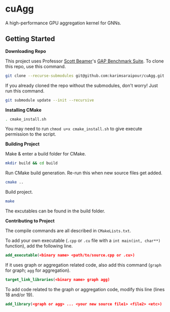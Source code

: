 # cuAgg

A high-performance GPU aggregation kernel for GNNs.

## Getting Started

**Downloading Repo**

This project uses Professor [Scott Beamer](https://scottbeamer.net/)'s
[GAP Benchmark Suite](https://github.com/sbeamer/gapbs/). To clone this repo,
use this command.

```bash
git clone --recurse-submodules git@github.com:karimsaraipour/cuAgg.git
```

If you already cloned the repo without the submodules, don't worry! Just run
this command.

```bash
git submodule update --init --recursive
```

**Installing CMake**

```bash
. cmake_install.sh
```

You may need to run `chmod u+x cmake_install.sh` to give execute permission to
the script.

**Building Project**

Make & enter a build folder for CMake.

```bash
mkdir build && cd build
```

Run CMake build generation. Re-run this when new source files get added.

```bash
cmake ..
```

Build project.

```bash
make
```

The excutables can be found in the build folder.

**Contributing to Project**

The compile commands are all described in `CMakeLists.txt`.

To add your own executable (`.cpp` or `.cu` file with a `int main(int, char**)`
function), add the following line.

```cmake
add_executable(<binary name> <path/to/source.cpp or .cu>)
```

If it uses graph or aggregation related code, also add this command
(`graph` for graph; `agg` for aggregation).

```cmake
target_link_libraries(<binary name> graph agg)
```

To add code related to the graph or aggregation code, modify this line (lines
18 and/or 19).

```cmake
add_library(<graph or agg> ... <your new source file1> <file2> <etc>)
```
